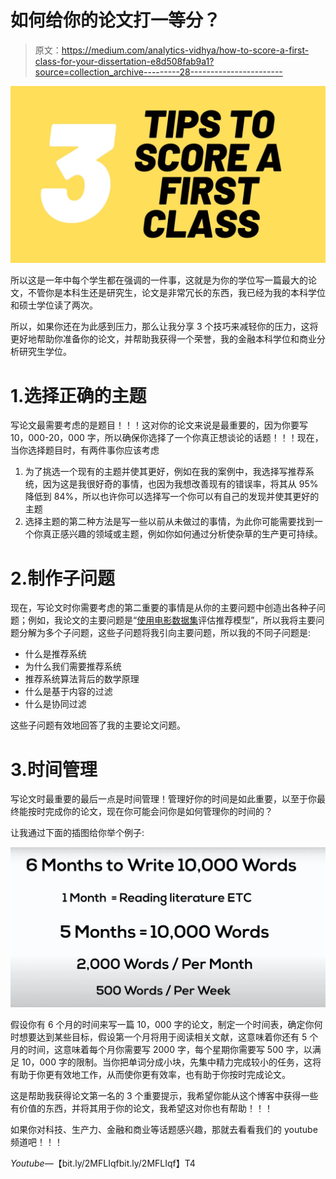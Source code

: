 # 如何给你的论文打一等分？

> 原文：<https://medium.com/analytics-vidhya/how-to-score-a-first-class-for-your-dissertation-e8d508fab9a1?source=collection_archive---------28----------------------->

![](img/7a2ae8a87dee4a09f2e783e7773c084d.png)

所以这是一年中每个学生都在强调的一件事，这就是为你的学位写一篇最大的论文，不管你是本科生还是研究生，论文是非常冗长的东西，我已经为我的本科学位和硕士学位读了两次。

所以，如果你还在为此感到压力，那么让我分享 3 个技巧来减轻你的压力，这将更好地帮助你准备你的论文，并帮助我获得一个荣誉，我的金融本科学位和商业分析研究生学位。

# 1.选择正确的主题

写论文最需要考虑的是题目！！！这对你的论文来说是最重要的，因为你要写 10，000-20，000 字，所以确保你选择了一个你真正想谈论的话题！！！现在，当你选择题目时，有两件事你应该考虑

1.  为了挑选一个现有的主题并使其更好，例如在我的案例中，我选择写推荐系统，因为这是我很好奇的事情，也因为我想改善现有的错误率，将其从 95%降低到 84%，所以也许你可以选择写一个你可以有自己的发现并使其更好的主题
2.  选择主题的第二种方法是写一些以前从未做过的事情，为此你可能需要找到一个你真正感兴趣的领域或主题，例如你如何通过分析使杂草的生产更可持续。

# 2.制作子问题

现在，写论文时你需要考虑的第二重要的事情是从你的主要问题中创造出各种子问题；例如，我论文的主要问题是“[使用电影数据集](https://papers.ssrn.com/sol3/papers.cfm?abstract_id=3791837)评估推荐模型”，所以我将主要问题分解为多个子问题，这些子问题将我引向主要问题，所以我的不同子问题是:

*   什么是推荐系统
*   为什么我们需要推荐系统
*   推荐系统算法背后的数学原理
*   什么是基于内容的过滤
*   什么是协同过滤

这些子问题有效地回答了我的主要论文问题。

# 3.时间管理

写论文时最重要的最后一点是时间管理！管理好你的时间是如此重要，以至于你最终能按时完成你的论文，现在你可能会问你是如何管理你的时间的？

让我通过下面的插图给你举个例子:

![](img/3cae721bf1c6adbdbdbc44b5aa6d7b61.png)

假设你有 6 个月的时间来写一篇 10，000 字的论文，制定一个时间表，确定你何时想要达到某些目标，假设第一个月将用于阅读相关文献，这意味着你还有 5 个月的时间，这意味着每个月你需要写 2000 字，每个星期你需要写 500 字，以满足 10，000 字的限制。当你把单词分成小块，先集中精力完成较小的任务，这将有助于你更有效地工作，从而使你更有效率，也有助于你按时完成论文。

这是帮助我获得论文第一名的 3 个重要提示，我希望你能从这个博客中获得一些有价值的东西，并将其用于你的论文，我希望这对你也有帮助！！！

如果你对科技、生产力、金融和商业等话题感兴趣，那就去看看我们的 youtube 频道吧！！！

*Youtube—*【bit.ly/2MFLIqfbit.ly/2MFLIqf】T4